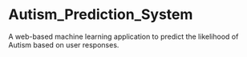 # Autism_Prediction_System
 A web-based machine learning application to predict the likelihood of Autism based on user responses.
